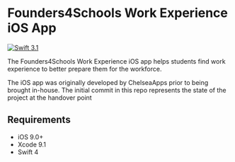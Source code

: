 # Founders4Schools Work Experience iOS App
[![Swift 3.1](https://img.shields.io/badge/Swift-3.1-brightgreen.svg)](https://swift.org)

The Founders4Schools Work Experience iOS app helps students find work experience to better prepare them for the workforce.

The iOS app was originally developed by ChelseaApps prior to being brought in-house. The initial commit in this repo represents the state of the project at the handover point

## Requirements

- iOS 9.0+
- Xcode 9.1
- Swift 4
